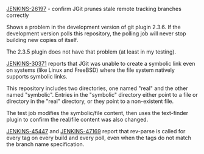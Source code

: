 [JENKINS-26197](https://issues.jenkins-ci.org/browse/JENKINS-26197) - confirm JGit prunes stale remote tracking branches correctly

Shows a problem in the development version of git plugin 2.3.6.  If
the development version polls this repository, the polling job will
never stop building new copies of itself.

The 2.3.5 plugin does not have that problem (at least in my testing).

[JENKINS-30371](https://issues.jenkins-ci.org/browse/JENKINS-30371)
reports that JGit was unable to create a symbolic link even on systems
(like Linux and FreeBSD) where the file system natively supports
symbolic links.

This repository includes two directories, one named "real" and the
other named "symbolic".  Entries in the "symbolic" directory either
point to a file or directory in the "real" directory, or they point to
a non-existent file.

The test job modifies the symbolic/file content, then uses the text-finder
plugin to confirm the real/file content was also changed.

[JENKINS-45447](https://issues.jenkins-ci.org/browse/JENKINS-45447)
and [JENKINS-47169](https://issues.jenkins-ci.org/browse/JENKINS-47169)
report that rev-parse is called for every tag on every build and every
poll, even when the tags do not match the branch name specification.

